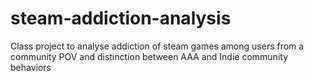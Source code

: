 # steam-addiction-analysis
Class project to analyse addiction of steam games among users from a community POV and distinction between AAA and Indie community behaviors
